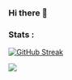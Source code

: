 ### Hi there 👋

### Stats :
[![GitHub Streak](https://github-readme-streak-stats.herokuapp.com?user=rkiwi&theme=carbonfox)](https://git.io/streak-stats)

![](https://komarev.com/ghpvc/?username=rkiwi)
<!--
**rkiwi/rkiwi** is a ✨ _special_ ✨ repository because its `README.md` (this file) appears on your GitHub profile.

Here are some ideas to get you started:

- 🔭 I’m currently working on ...
- 🌱 I’m currently learning ...
- 👯 I’m looking to collaborate on ...
- 🤔 I’m looking for help with ...
- 💬 Ask me about ...
- 📫 How to reach me: ...
- 😄 Pronouns: ...
- ⚡ Fun fact: ...
-->
